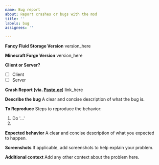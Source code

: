 ```yaml
---
name: Bug report
about: Report crashes or bugs with the mod
title: ''
labels: bug
assignees: ''

---
```


**Fancy Fluid Storage Version**
version_here

**Minecraft Forge Version**
version_here

**Client or Server?**
- [ ] Client
- [ ] Server

**Crash Report (via. [Paste.ee](https://paste.ee/))**
link_here

**Describe the bug**
A clear and concise description of what the bug is.

**To Reproduce**
Steps to reproduce the behavior:
1. Do '...'
2. 

**Expected behavior**
A clear and concise description of what you expected to happen.

**Screenshots**
If applicable, add screenshots to help explain your problem.

**Additional context**
Add any other context about the problem here.
